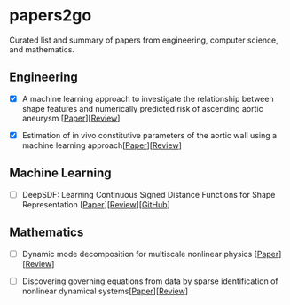 # papers2go
Curated list and summary of papers from engineering, computer science, and mathematics.

## Engineering
- [x] A machine learning approach to investigate the relationship between shape
features and numerically predicted risk of ascending aortic aneurysm [[Paper](https://www.ncbi.nlm.nih.gov/pmc/articles/PMC5630492/)][[Review](https://github.com/matsumotosan/papers2go/blob/master/eng/ml-asaa-risk-sun.md)]

- [x] Estimation of in vivo constitutive parameters of the aortic wall using a machine learning approach[[Paper](https://www.sciencedirect.com/science/article/pii/S0045782518306297)][[Review](https://github.com/matsumotosan/papers2go/blob/master/eng/ml-param-est-sun.md)]

## Machine Learning
- [ ] DeepSDF: Learning Continuous Signed Distance Functions for Shape Representation [[Paper](https://arxiv.org/pdf/1901.05103.pdf)][[Review](https://github.com/matsumotosan/papers2go/blob/master/ml/deepsdf.md)][[GitHub](https://github.com/facebookresearch/DeepSDF)]

## Mathematics
- [ ] Dynamic mode decomposition for multiscale nonlinear physics [[Paper](https://arxiv.org/pdf/1903.12480.pdf)][[Review]()]

- [ ] Discovering governing equations from data by sparse identification of nonlinear dynamical systems[[Paper](https://www.pnas.org/content/113/15/3932)][[Review]()]
